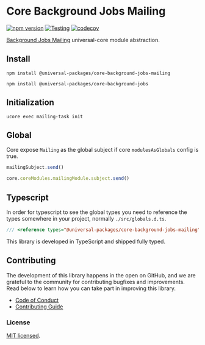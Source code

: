 # Core Background Jobs Mailing

[![npm version](https://badge.fury.io/js/@universal-packages%2Fcore-background-jobs-mailing.svg)](https://www.npmjs.com/package/@universal-packages/core-background-jobs-mailing)
[![Testing](https://github.com/universal-packages/universal-core-background-jobs-mailing/actions/workflows/testing.yml/badge.svg)](https://github.com/universal-packages/universal-core-background-jobs-mailing/actions/workflows/testing.yml)
[![codecov](https://codecov.io/gh/universal-packages/universal-core-background-jobs-mailing/branch/main/graph/badge.svg?token=CXPJSN8IGL)](https://codecov.io/gh/universal-packages/universal-core-background-jobs-mailing)

[Background Jobs Mailing](https://github.com/universal-packages/universal-background-jobs-mailing) universal-core module abstraction.

## Install

```shell
npm install @universal-packages/core-background-jobs-mailing

npm install @universal-packages/core-background-jobs
```

## Initialization

```shell
ucore exec mailing-task init
```
## Global

Core expose `Mailing` as the global subject if core `modulesAsGlobals` config is true.

```js
mailingSubject.send()
```

```js
core.coreModules.mailingModule.subject.send()
```

## Typescript

In order for typescript to see the global types you need to reference the types somewhere in your project, normally `./src/globals.d.ts`.

```ts
/// <reference types="@universal-packages/core-background-jobs-mailing" />
```

This library is developed in TypeScript and shipped fully typed.
## Contributing

The development of this library happens in the open on GitHub, and we are grateful to the community for contributing bugfixes and improvements. Read below to learn how you can take part in improving this library.

- [Code of Conduct](./CODE_OF_CONDUCT.md)
- [Contributing Guide](./CONTRIBUTING.md)

### License

[MIT licensed](./LICENSE).

